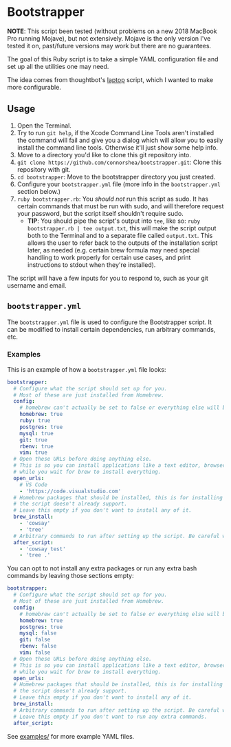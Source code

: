# Bootstrapper

**NOTE**: This script been tested (without problems on a new 2018 MacBook Pro running Mojave), but not extensively. Mojave is the only version I've tested it on, past/future versions may work but there are no guarantees.

The goal of this Ruby script is to take a simple YAML configuration file and set up all the utilities one may need.

The idea comes from thoughtbot's [laptop](https://github.com/thoughtbot/laptop) script, which I wanted to make more configurable.

## Usage

1. Open the Terminal.
2. Try to run `git help`, if the Xcode Command Line Tools aren't installed the command will fail and give you a dialog which will allow you to easily install the command line tools. Otherwise it'll just show some help info.
3. Move to a directory you'd like to clone this git repository into.
4. `git clone https://github.com/connorshea/bootstrapper.git`: Clone this repository with git.
5. `cd bootstrapper`: Move to the bootstrapper directory you just created.
6. Configure your `bootstrapper.yml` file (more info in the `bootstrapper.yml` section below.)
7. `ruby bootstrapper.rb`: You _should not_ run this script as sudo. It has certain commands that must be run with sudo, and will therefore request your password, but the script itself shouldn't require sudo.
   - **TIP**: You should pipe the script's output into `tee`, like so: `ruby bootstrapper.rb | tee output.txt`, this will make the script output both to the Terminal and to a separate file called `output.txt`. This allows the user to refer back to the outputs of the installation script later, as needed (e.g. certain brew formula may need special handling to work properly for certain use cases, and print instructions to stdout when they're installed).

The script will have a few inputs for you to respond to, such as your git username and email.

## `bootstrapper.yml`

The `bootstrapper.yml` file is used to configure the Bootstrapper script. It can be modified to install certain dependencies, run arbitrary commands, etc.

### Examples

This is an example of how a `bootstrapper.yml` file looks:

```yml
bootstrapper:
  # Configure what the script should set up for you.
  # Most of these are just installed from Homebrew.
  config:
    # homebrew can't actually be set to false or everything else will break, sorry!
    homebrew: true
    ruby: true
    postgres: true
    mysql: true
    git: true
    rbenv: true
    vim: true
  # Open these URLs before doing anything else.
  # This is so you can install applications like a text editor, browser, etc.
  # while you wait for brew to install everything.
  open_urls:
    # VS Code
    - 'https://code.visualstudio.com'
  # Homebrew packages that should be installed, this is for installing things
  # the script doesn't already support.
  # Leave this empty if you don't want to install any of it.
  brew_install:
    - 'cowsay'
    - 'tree'
  # Arbitrary commands to run after setting up the script. Be careful with this!
  after_script:
    - 'cowsay test'
    - 'tree .'
```

You can opt to not install any extra packages or run any extra bash commands by leaving those sections empty:

```yml
bootstrapper:
  # Configure what the script should set up for you.
  # Most of these are just installed from Homebrew.
  config:
    # homebrew can't actually be set to false or everything else will break, sorry!
    homebrew: true
    postgres: true
    mysql: false
    git: false
    rbenv: false
    vim: false
  # Open these URLs before doing anything else.
  # This is so you can install applications like a text editor, browser, etc.
  # while you wait for brew to install everything.
  open_urls:
  # Homebrew packages that should be installed, this is for installing things
  # the script doesn't already support.
  # Leave this empty if you don't want to install any of it.
  brew_install:
  # Arbitrary commands to run after setting up the script. Be careful with this!
  # Leave this empty if you don't want to run any extra commands.
  after_script:
```

See [examples/](examples/) for more example YAML files.
